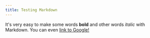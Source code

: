 ```yaml
---
title: Testing Markdown
---
```


It's very easy to make some words **bold** and other words *italic* with Markdown. You can even [link to Google!](http://google.com)
